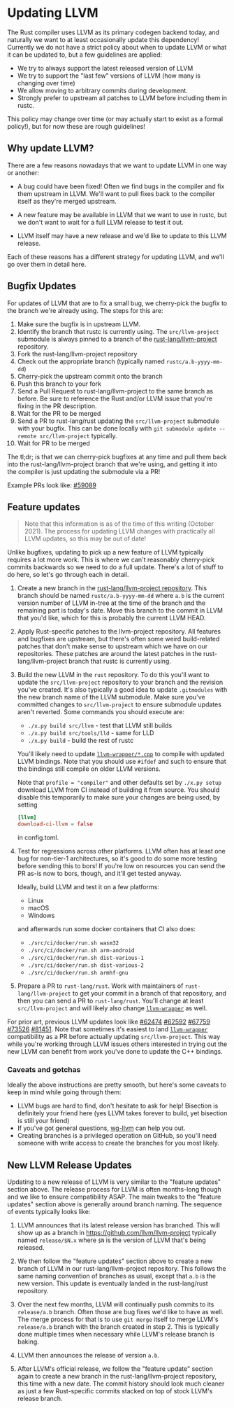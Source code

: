 # Updating LLVM

<!-- toc -->

The Rust compiler uses LLVM as its primary codegen backend today, and naturally
we want to at least occasionally update this dependency! Currently we do not
have a strict policy about when to update LLVM or what it can be updated to, but
a few guidelines are applied:

* We try to always support the latest released version of LLVM
* We try to support the "last few" versions of LLVM (how many is changing over
  time)
* We allow moving to arbitrary commits during development.
* Strongly prefer to upstream all patches to LLVM before including them in
  rustc.

This policy may change over time (or may actually start to exist as a formal
policy!), but for now these are rough guidelines!

## Why update LLVM?

There are a few reasons nowadays that we want to update LLVM in one way or
another:

* A bug could have been fixed! Often we find bugs in the compiler and fix
  them upstream in LLVM. We'll want to pull fixes back to the compiler itself as
  they're merged upstream.

* A new feature may be available in LLVM that we want to use in rustc,
  but we don't want to wait for a full LLVM release to test it out.

* LLVM itself may have a new release and we'd like to update to this LLVM
  release.

Each of these reasons has a different strategy for updating LLVM, and we'll go
over them in detail here.

## Bugfix Updates

For updates of LLVM that are to fix a small bug, we cherry-pick the bugfix to
the branch we're already using. The steps for this are:

1. Make sure the bugfix is in upstream LLVM.
2. Identify the branch that rustc is currently using. The `src/llvm-project`
   submodule is always pinned to a branch of the
   [rust-lang/llvm-project](https://github.com/rust-lang/llvm-project) repository.
3. Fork the rust-lang/llvm-project repository
4. Check out the appropriate branch (typically named `rustc/a.b-yyyy-mm-dd`)
5. Cherry-pick the upstream commit onto the branch
6. Push this branch to your fork
7. Send a Pull Request to rust-lang/llvm-project to the same branch as before.
   Be sure to reference the Rust and/or LLVM issue that you're fixing in the PR
   description.
8. Wait for the PR to be merged
9. Send a PR to rust-lang/rust updating the `src/llvm-project` submodule with
   your bugfix. This can be done locally with `git submodule update --remote
   src/llvm-project` typically.
10. Wait for PR to be merged

The tl;dr; is that we can cherry-pick bugfixes at any time and pull them back
into the rust-lang/llvm-project branch that we're using, and getting it into the
compiler is just updating the submodule via a PR!

Example PRs look like:
[#59089](https://github.com/rust-lang/rust/pull/59089)

## Feature updates

> Note that this information is as of the time of this writing <!-- date:
2021-10 --> (October 2021). The process for updating LLVM changes with
practically all LLVM updates, so this may be out of date!

Unlike bugfixes, updating to pick up a new feature of LLVM typically requires a
lot more work. This is where we can't reasonably cherry-pick commits backwards
so we need to do a full update. There's a lot of stuff to do here, so let's go
through each in detail.

1. Create a new branch in the [rust-lang/llvm-project repository]. This branch
   should be named `rustc/a.b-yyyy-mm-dd` where `a.b` is the current version
   number of LLVM in-tree at the time of the branch and the remaining part is
   today's date. Move this branch to the commit in LLVM that you'd like, which
   for this is probably the current LLVM HEAD.

2. Apply Rust-specific patches to the llvm-project repository. All features and
   bugfixes are upstream, but there's often some weird build-related patches
   that don't make sense to upstream which we have on our repositories. These
   patches are around the latest patches in the rust-lang/llvm-project branch
   that rustc is currently using.

3. Build the new LLVM in the `rust` repository. To do this you'll want to update
   the `src/llvm-project` repository to your branch and the revision you've
   created. It's also typically a good idea to update `.gitmodules` with the new
   branch name of the LLVM submodule. Make sure you've committed changes to
   `src/llvm-project` to ensure submodule updates aren't reverted. Some commands
   you should execute are:

   * `./x.py build src/llvm` - test that LLVM still builds
   * `./x.py build src/tools/lld` - same for LLD
   * `./x.py build` - build the rest of rustc

   You'll likely need to update [`llvm-wrapper/*.cpp`][`llvm-wrapper`] to compile
   with updated LLVM bindings. Note that you should use `#ifdef` and such to ensure
   that the bindings still compile on older LLVM versions.

   Note that `profile = "compiler"` and other defaults set by `./x.py setup`
   download LLVM from CI instead of building it from source. You should
   disable this temporarily to make sure your changes are being used, by setting
   ```toml
   [llvm]
   download-ci-llvm = false
   ```
   in config.toml.

4. Test for regressions across other platforms. LLVM often has at least one bug
   for non-tier-1 architectures, so it's good to do some more testing before
   sending this to bors! If you're low on resources you can send the PR as-is
   now to bors, though, and it'll get tested anyway.

   Ideally, build LLVM and test it on a few platforms:

   * Linux
   * macOS
   * Windows

   and afterwards run some docker containers that CI also does:

   * `./src/ci/docker/run.sh wasm32`
   * `./src/ci/docker/run.sh arm-android`
   * `./src/ci/docker/run.sh dist-various-1`
   * `./src/ci/docker/run.sh dist-various-2`
   * `./src/ci/docker/run.sh armhf-gnu`

5. Prepare a PR to `rust-lang/rust`. Work with maintainers of
   `rust-lang/llvm-project` to get your commit in a branch of that repository,
   and then you can send a PR to `rust-lang/rust`. You'll change at least
   `src/llvm-project` and will likely also change [`llvm-wrapper`] as well.

For prior art, previous LLVM updates look like
[#62474](https://github.com/rust-lang/rust/pull/62474)
[#62592](https://github.com/rust-lang/rust/pull/62592)
[#67759](https://github.com/rust-lang/rust/pull/67759)
[#73526](https://github.com/rust-lang/rust/pull/73526)
[#81451](https://github.com/rust-lang/rust/pull/81451). Note that sometimes it's
easiest to land [`llvm-wrapper`] compatibility as a PR before actually updating
`src/llvm-project`. This way while you're working through LLVM issues others
interested in trying out the new LLVM can benefit from work you've done to
update the C++ bindings.

[rust-lang/llvm-project repository]: https://github.com/rust-lang/llvm-project
[`llvm-wrapper`]: https://github.com/rust-lang/rust/tree/master/compiler/rustc_llvm/llvm-wrapper

### Caveats and gotchas

Ideally the above instructions are pretty smooth, but here's some caveats to
keep in mind while going through them:

* LLVM bugs are hard to find, don't hesitate to ask for help! Bisection is
  definitely your friend here (yes LLVM takes forever to build, yet bisection is
  still your friend)
* If you've got general questions, [wg-llvm] can help you out.
* Creating branches is a privileged operation on GitHub, so you'll need someone
  with write access to create the branches for you most likely.

[wg-llvm]: https://rust-lang.zulipchat.com/#narrow/stream/187780-t-compiler.2Fwg-llvm

## New LLVM Release Updates

Updating to a new release of LLVM is very similar to the "feature updates"
section above. The release process for LLVM is often months-long though and we
like to ensure compatibility ASAP. The main tweaks to the "feature updates"
section above is generally around branch naming. The sequence of events
typically looks like:

1. LLVM announces that its latest release version has branched. This will show
   up as a branch in https://github.com/llvm/llvm-project typically named
   `release/$N.x` where `$N` is the version of LLVM that's being released.

2. We then follow the "feature updates" section above to create a new branch of
   LLVM in our rust-lang/llvm-project repository. This follows the same naming
   convention of branches as usual, except that `a.b` is the new version. This
   update is eventually landed in the rust-lang/rust repository.

3. Over the next few months, LLVM will continually push commits to its
   `release/a.b` branch. Often those are bug fixes we'd like to have as well.
   The merge process for that is to use `git merge` itself to merge LLVM's
   `release/a.b` branch with the branch created in step 2. This is typically
   done multiple times when necessary while LLVM's release branch is baking.

4. LLVM then announces the release of version `a.b`.

5. After LLVM's official release, we follow the "feature update" section again
   to create a new branch in the rust-lang/llvm-project repository, this time
   with a new date. The commit history should look much cleaner as just a few
   Rust-specific commits stacked on top of stock LLVM's release branch.

